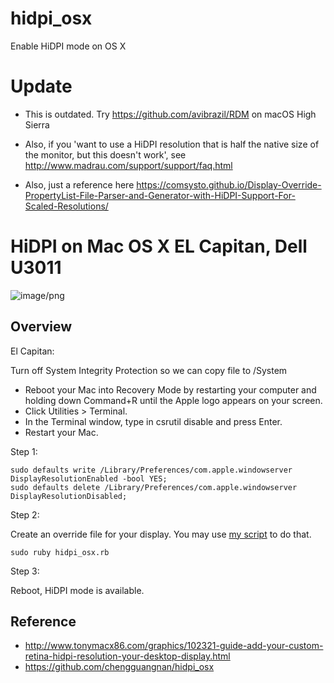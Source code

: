 # hidpi_osx
Enable HiDPI mode on OS X


# Update

- This is outdated. Try https://github.com/avibrazil/RDM on macOS High Sierra
- Also, if you 'want to use a HiDPI resolution that is half the native size of the monitor, but this doesn't work', see http://www.madrau.com/support/support/faq.html

- Also, just a reference here https://comsysto.github.io/Display-Override-PropertyList-File-Parser-and-Generator-with-HiDPI-Support-For-Scaled-Resolutions/


# HiDPI on Mac OS X EL Capitan, Dell U3011 

![image/png](http://chengguangnan.com/uploads/1956390242)

## Overview

El Capitan:

Turn off System Integrity Protection so we can copy file to /System

- Reboot your Mac into Recovery Mode by restarting your computer and holding down Command+R until the Apple logo appears on your screen.
- Click Utilities > Terminal.
- In the Terminal window, type in csrutil disable and press Enter.
- Restart your Mac.


Step 1:

    sudo defaults write /Library/Preferences/com.apple.windowserver DisplayResolutionEnabled -bool YES;
    sudo defaults delete /Library/Preferences/com.apple.windowserver DisplayResolutionDisabled;
    
Step 2:

Create an override file for your display. You may use [my script](https://github.com/chengguangnan/hidpi_osx) to do that. 

	sudo ruby hidpi_osx.rb

Step 3:

Reboot, HiDPI mode is available. 

## Reference

- http://www.tonymacx86.com/graphics/102321-guide-add-your-custom-retina-hidpi-resolution-your-desktop-display.html
- https://github.com/chengguangnan/hidpi_osx
